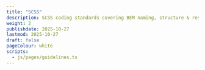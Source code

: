 ```yaml
---
title: "SCSS"
description: SCSS coding standards covering BEM naming, structure & responsive design patterns
weight: 2
publishdate: 2025-10-27
lastmod: 2025-10-27
draft: false
pageColour: white
scripts:
  - js/pages/guidelines.ts
---
```

